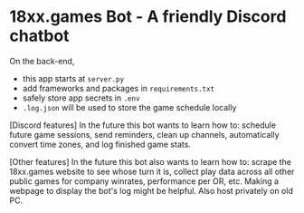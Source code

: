 18xx.games Bot - A friendly Discord chatbot
======================================================

On the back-end,
- this app starts at `server.py`
- add frameworks and packages in `requirements.txt`
- safely store app secrets in `.env`
- `.log.json` will be used to store the game schedule locally

[Discord features]
In the future this bot wants to learn how to: schedule future 
game sessions, send reminders, clean up channels, automatically 
convert time zones, and log finished game stats. 

[Other features]
In the future this bot also wants to learn how to: scrape the
18xx.games website to see whose turn it is, collect play data 
across all other public games for company winrates, performance 
per OR, etc. Making a webpage to display the bot's log might be
helpful. Also host privately on old PC.
